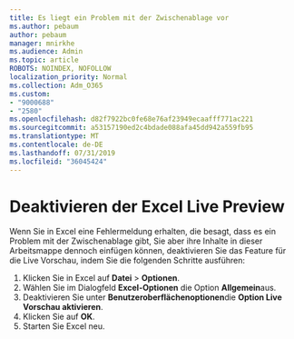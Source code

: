 ```yaml
---
title: Es liegt ein Problem mit der Zwischenablage vor
ms.author: pebaum
author: pebaum
manager: mnirkhe
ms.audience: Admin
ms.topic: article
ROBOTS: NOINDEX, NOFOLLOW
localization_priority: Normal
ms.collection: Adm_O365
ms.custom:
- "9000688"
- "2580"
ms.openlocfilehash: d82f7922bc0fe68e76af23949ecaafff771ac221
ms.sourcegitcommit: a53157190ed2c4bdade088afa45dd942a559fb95
ms.translationtype: MT
ms.contentlocale: de-DE
ms.lasthandoff: 07/31/2019
ms.locfileid: "36045424"
---
```

# <a name="disable-excel-live-preview"></a>Deaktivieren der Excel Live Preview

Wenn Sie in Excel eine Fehlermeldung erhalten, die besagt, dass es ein Problem mit der Zwischenablage gibt, Sie aber ihre Inhalte in dieser Arbeitsmappe dennoch einfügen können, deaktivieren Sie das Feature für die Live Vorschau, indem Sie die folgenden Schritte ausführen:

1. Klicken Sie in Excel auf **Datei** > **Optionen**.
3. Wählen Sie im Dialogfeld **Excel-Optionen** die Option **Allgemein**aus.
4. Deaktivieren Sie unter **Benutzeroberflächenoptionen**die **Option Live Vorschau aktivieren**.
5. Klicken Sie auf **OK**.
6. Starten Sie Excel neu.